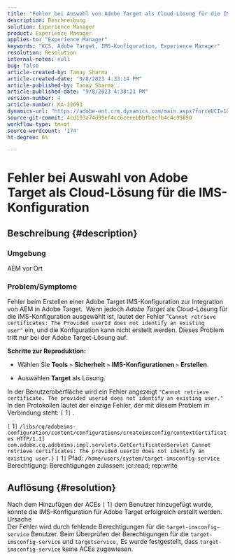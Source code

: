 ```yaml
---
title: "Fehler bei Auswahl von Adobe Target als Cloud-Lösung für die IMS-Konfiguration"
description: Beschreibung
solution: Experience Manager
product: Experience Manager
applies-to: "Experience Manager"
keywords: "KCS, Adobe Target, IMS-Konfiguration, Experience Manager"
resolution: Resolution
internal-notes: null
bug: false
article-created-by: Tanay Sharma .
article-created-date: "9/8/2023 4:33:14 PM"
article-published-by: Tanay Sharma .
article-published-date: "9/8/2023 4:38:21 PM"
version-number: 4
article-number: KA-22693
dynamics-url: "https://adobe-ent.crm.dynamics.com/main.aspx?forceUCI=1&pagetype=entityrecord&etn=knowledgearticle&id=97ed4363-654e-ee11-be6e-6045bd006295"
source-git-commit: 4cd193a74d99ef4cc6ceeebbbfbecfb4c4c99890
workflow-type: tm+mt
source-wordcount: '174'
ht-degree: 6%

---
```


# Fehler bei Auswahl von Adobe Target als Cloud-Lösung für die IMS-Konfiguration

## Beschreibung {#description}


### Umgebung

AEM vor Ort

### Problem/Symptome

Fehler beim Erstellen einer Adobe Target IMS-Konfiguration zur Integration von AEM in Adobe Target.  Wenn jedoch *Adobe Target* als Cloud-Lösung für die IMS-Konfiguration ausgewählt ist, lautet der Fehler &quot;`Cannot retrieve certificates: The Provided userId does not identify an existing user"` ein, und die Konfiguration kann nicht erstellt werden. Dieses Problem tritt nur bei der Adobe Target-Lösung auf.



<b>Schritte zur Reproduktion:</b>

- Wählen Sie <b>Tools</b> `>`  <b>Sicherheit</b> `>`  <b>IMS-Konfigurationen </b>`>`  <b>Erstellen</b>.


- Auswählen <b>Target</b> als Lösung.


In der Benutzeroberfläche wird ein Fehler angezeigt `"Cannot retrieve certificate. The provided userid does not identify an existing user."` In den Protokollen lautet der einzige Fehler, der mit diesem Problem in Verbindung steht: `[` 1`]` .

`[` 1`]`  `/libs/cq/adobeims-configuration/content/configurations/createimsconfig/contextCertificates HTTP/1.1]  com.adobe.cq.adobeims.impl.servlets.GetCertificatesServlet Cannot retrieve certificates: The provided userId does not identify an existing user.}` `[` 1`]`  Pfad: `/home/users/system/target-imsconfig-service` Berechtigung: Berechtigungen zulassen: jcr:read; rep:write


## Auflösung {#resolution}


Nach dem Hinzufügen der ACEs `[` 1`]`  dem Benutzer hinzugefügt wurde, konnte die IMS-Konfiguration für Adobe Target erfolgreich erstellt werden.
<br>Ursache<br>
Der Fehler wird durch fehlende Berechtigungen für die `target-imsconfig-service` Benutzer. Beim Überprüfen der Berechtigungen für die `target-imsconfig-service` und `targetservice,` Es wurde festgestellt, dass `target-imsconfig-service` keine ACEs zugewiesen.
